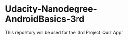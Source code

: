 # Udacity-Nanodegree-AndroidBasics-3rd
This repository will be used for the '3rd Project: Quiz App.'
